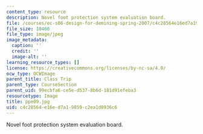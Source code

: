 ```yaml
---
content_type: resource
description: Novel foot protection system evaluation board.
file: /courses/ec-s06-design-for-demining-spring-2007/c4c28564e16ed7a19859c2ea1d0936c6_ppe09.jpg
file_size: 10460
file_type: image/jpeg
image_metadata:
  caption: ''
  credit: ''
  image-alt: ''
learning_resource_types: []
license: https://creativecommons.org/licenses/by-nc-sa/4.0/
ocw_type: OCWImage
parent_title: Class Trip
parent_type: CourseSection
parent_uid: 99ecbfa6-ce5e-d537-8b6d-181d91efeba3
resourcetype: Image
title: ppe09.jpg
uid: c4c28564-e16e-d7a1-9859-c2ea1d0936c6
---
```

Novel foot protection system evaluation board.